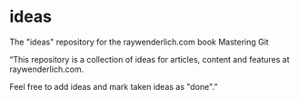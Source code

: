 # ideas
The "ideas" repository for the raywenderlich.com book Mastering Git

“This repository is a collection of ideas for articles, content and features at raywenderlich.com.

Feel free to add ideas and mark taken ideas as "done".”